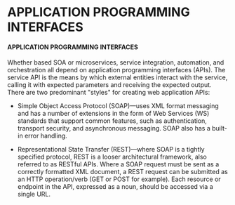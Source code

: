 # APPLICATION PROGRAMMING INTERFACES

#### APPLICATION PROGRAMMING INTERFACES

Whether based SOA or microservices, service integration, automation, and orchestration all depend on application programming interfaces (APIs). The service API is the means by which external entities interact with the service, calling it with expected parameters and receiving the expected output. There are two predominant "styles" for creating web application APIs:

  
-   Simple Object Access Protocol (SOAP)—uses XML format messaging and has a number of extensions in the form of Web Services (WS) standards that support common features, such as authentication, transport security, and asynchronous messaging. SOAP also has a built-in error handling.
  
-   Representational State Transfer (REST)—where SOAP is a tightly specified protocol, REST is a looser architectural framework, also referred to as RESTful APIs. Where a SOAP request must be sent as a correctly formatted XML document, a REST request can be submitted as an HTTP operation/verb (GET or POST for example). Each resource or endpoint in the API, expressed as a noun, should be accessed via a single URL.